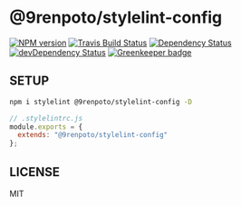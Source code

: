 # @9renpoto/stylelint-config

[![NPM version][npm-image]][npm-url] [![Travis Build Status][travis-image]][travis-url] [![Dependency Status][david-dm-image]][david-dm-url] [![devDependency Status][dev-david-dm-image]][dev-david-dm-url] [![Greenkeeper badge][gp-image]][gp-url]

## SETUP

```sh
npm i stylelint @9renpoto/stylelint-config -D
```

```js
// .stylelintrc.js
module.exports = {
  extends: "@9renpoto/stylelint-config"
};
```

## LICENSE

MIT

[gp-image]: https://badges.greenkeeper.io/9renpoto/stylelint-config.svg
[gp-url]: https://greenkeeper.io/
[npm-image]: https://badge.fury.io/js/%409renpoto%2Fstylelint-config.svg
[npm-url]: https://badge.fury.io/js/%409renpoto%2Fstylelint-config
[david-dm-image]: https://david-dm.org/9renpoto/stylelint-config.svg
[david-dm-url]: https://david-dm.org/9renpoto/stylelint-config
[dev-david-dm-image]: https://david-dm.org/9renpoto/stylelint-config/dev-status.svg
[dev-david-dm-url]: https://david-dm.org/9renpoto/stylelint-config?type=dev
[travis-image]: https://travis-ci.org/9renpoto/stylelint-config.svg?branch=master
[travis-url]: https://travis-ci.org/9renpoto/stylelint-config
